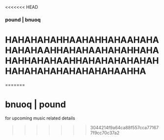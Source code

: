 <<<<<<< HEAD
### pound | bnuoq




# HAHAHAHAHHAAHAHHAHAAHAHAHAHAHAAHHAHAHAAHAHAHHAHAHAHHAHAHAAHHAHAHAHAHAHAHHAHAHAHAHAHAHAHAHAAHHA
=======
# bnuoq | pound

for upcoming music related details

>>>>>>> 3044214f9a64ca88f557cca771677f9cc70c37a2
